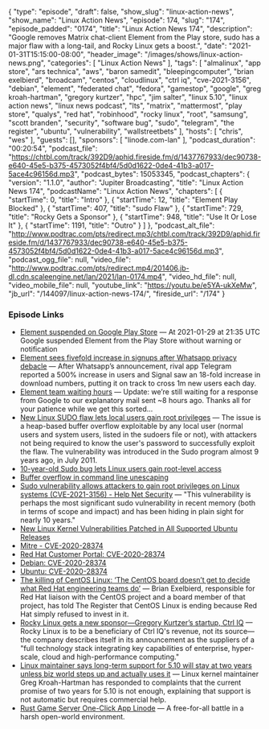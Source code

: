 {
  "type": "episode",
  "draft": false,
  "show_slug": "linux-action-news",
  "show_name": "Linux Action News",
  "episode": 174,
  "slug": "174",
  "episode_padded": "0174",
  "title": "Linux Action News 174",
  "description": "Google removes Matrix chat-client Element from the Play store, sudo has a major flaw with a long-tail, and Rocky Linux gets a boost.",
  "date": "2021-01-31T15:15:00-08:00",
  "header_image": "/images/shows/linux-action-news.png",
  "categories": [
    "Linux Action News"
  ],
  "tags": [
    "almalinux",
    "app store",
    "ars technica",
    "aws",
    "baron samedit",
    "bleepingcomputer",
    "brian exelbierd",
    "broadcam",
    "centos",
    "cloudlinux",
    "ctrl iq",
    "cve-2021-3156",
    "debian",
    "element",
    "federated chat",
    "fedora",
    "gamestop",
    "google",
    "greg kroah-hartman",
    "gregory kurtzer",
    "hpc",
    "jim salter",
    "linux 5.10",
    "linux action news",
    "linux news podcast",
    "lts",
    "matrix",
    "mattermost",
    "play store",
    "qualys",
    "red hat",
    "robinhood",
    "rocky linux",
    "root",
    "samsung",
    "scott branden",
    "security",
    "software bug",
    "sudo",
    "telegram",
    "the register",
    "ubuntu",
    "vulnerability",
    "wallstreetbets"
  ],
  "hosts": [
    "chris",
    "wes"
  ],
  "guests": [],
  "sponsors": [
    "linode.com-lan"
  ],
  "podcast_duration": "00:20:54",
  "podcast_file": "https://chtbl.com/track/392D9/aphid.fireside.fm/d/1437767933/dec90738-e640-45e5-b375-4573052f4bf4/5d0d1622-0de4-41b3-a017-5ace4c96156d.mp3",
  "podcast_bytes": 15053345,
  "podcast_chapters": {
    "version": "1.1.0",
    "author": "Jupiter Broadcasting",
    "title": "Linux Action News 174",
    "podcastName": "Linux Action News",
    "chapters": [
      {
        "startTime": 0,
        "title": "Intro"
      },
      {
        "startTime": 12,
        "title": "Element Play Blocked"
      },
      {
        "startTime": 407,
        "title": "sudo Flaw"
      },
      {
        "startTime": 729,
        "title": "Rocky Gets a Sponsor"
      },
      {
        "startTime": 948,
        "title": "Use It Or Lose It"
      },
      {
        "startTime": 1191,
        "title": "Outro"
      }
    ]
  },
  "podcast_alt_file": "http://www.podtrac.com/pts/redirect.mp3/chtbl.com/track/392D9/aphid.fireside.fm/d/1437767933/dec90738-e640-45e5-b375-4573052f4bf4/5d0d1622-0de4-41b3-a017-5ace4c96156d.mp3",
  "podcast_ogg_file": null,
  "video_file": "http://www.podtrac.com/pts/redirect.mp4/201406.jb-dl.cdn.scaleengine.net/lan/2021/lan-0174.mp4",
  "video_hd_file": null,
  "video_mobile_file": null,
  "youtube_link": "https://youtu.be/e5YA-ukXeMw",
  "jb_url": "/144097/linux-action-news-174/",
  "fireside_url": "/174"
}


### Episode Links

  * [Element suspended on Google Play Store](https://element.io/blog/element-on-google-play-store/ "Element suspended on Google Play Store") — At 2021-01-29 at 21:35 UTC Google suspended Element from the Play Store without warning or notification
  * [Element sees fivefold increase in signups after Whatsapp privacy debacle](https://sifted.eu/articles/element-whatsapp-exodus/ "Element sees fivefold increase in signups after Whatsapp privacy debacle") — After Whatsapp’s announcement, rival app Telegram reported a 500% increase in users and Signal saw an 18-fold increase in download numbers, putting it on track to cross 1m new users each day. 
  * [Element team waiting hours](https://twitter.com/element_hq/status/1355595359582638080 "Element team waiting hours") — Update: we’re still waiting for a response from Google to our explanatory mail sent ~8 hours ago. Thanks all for your patience while we get this sorted...
  * [New Linux SUDO flaw lets local users gain root privileges](https://www.bleepingcomputer.com/news/security/new-linux-sudo-flaw-lets-local-users-gain-root-privileges/ "New Linux SUDO flaw lets local users gain root privileges") — The issue is a heap-based buffer overflow exploitable by any local user (normal users and system users, listed in the sudoers file or not), with attackers not being required to know the user's password to successfully exploit the flaw. The vulnerability was introduced in the Sudo program almost 9 years ago, in July 2011.
  * [10-year-old Sudo bug lets Linux users gain root-level access](https://www.zdnet.com/article/10-years-old-sudo-bug-lets-linux-users-gain-root-level-access/ "10-year-old Sudo bug lets Linux users gain root-level access")
  * [Buffer overflow in command line unescaping](https://www.sudo.ws/alerts/unescape_overflow.html "Buffer overflow in command line unescaping")
  * [Sudo vulnerability allows attackers to gain root privileges on Linux systems (CVE-2021-3156) - Help Net Security](https://www.helpnetsecurity.com/2021/01/27/cve-2021-3156/ "Sudo vulnerability allows attackers to gain root privileges on Linux systems \(CVE-2021-3156\) - Help Net Security") — "This vulnerability is perhaps the most significant sudo vulnerability in recent memory (both in terms of scope and impact) and has been hiding in plain sight for nearly 10 years." 
  * [New Linux Kernel Vulnerabilities Patched in All Supported Ubuntu Releases](https://9to5linux.com/new-linux-kernel-vulnerabilities-patched-in-all-supported-ubuntu-releases "New Linux Kernel Vulnerabilities Patched in All Supported Ubuntu Releases")
  * [Mitre - CVE-2020-28374](https://cve.mitre.org/cgi-bin/cvename.cgi?name=CVE-2020-28374 "Mitre - CVE-2020-28374")
  * [Red Hat Customer Portal: CVE-2020-28374](https://access.redhat.com/security/cve/cve-2020-28374 "Red Hat Customer Portal: CVE-2020-28374")
  * [Debian: CVE-2020-28374](https://security-tracker.debian.org/tracker/CVE-2020-28374 "Debian: CVE-2020-28374")
  * [ Ubuntu: CVE-2020-28374](https://ubuntu.com/security/CVE-2020-28374 " Ubuntu: CVE-2020-28374")
  * [The killing of CentOS Linux: ‘The CentOS board doesn’t get to decide what Red Hat engineering teams do’](https://www.theregister.com/2021/01/26/killing_centos/ "The killing of CentOS Linux: ‘The CentOS board doesn’t get to decide what Red Hat engineering teams do’") — Brian Exelbierd, responsible for Red Hat liaison with the CentOS project and a board member of that project, has told The Register that CentOS Linux is ending because Red Hat simply refused to invest in it. 
  * [Rocky Linux gets a new sponsor—Gregory Kurtzer’s startup, Ctrl IQ](https://arstechnica.com/gadgets/2021/01/rocky-linux-gets-a-parent-company-with-4m-series-a-funding/ "Rocky Linux gets a new sponsor—Gregory Kurtzer’s startup, Ctrl IQ") — Rocky Linux is to be a beneficiary of Ctrl IQ's revenue, not its source—the company describes itself in its announcement as the suppliers of a "full technology stack integrating key capabilities of enterprise, hyper-scale, cloud and high-performance computing."
  * [Linux maintainer says long-term support for 5.10 will stay at two years unless biz world steps up and actually uses it](https://www.theregister.com/2021/01/28/long_term_support_for_linux_510/ "Linux maintainer says long-term support for 5.10 will stay at two years unless biz world steps up and actually uses it") — Linux kernel maintainer Greg Kroah-Hartman has responded to complaints that the current promise of two years for 5.10 is not enough, explaining that support is not automatic but requires commercial help. 
  * [Rust Game Server One-Click App Linode](https://www.linode.com/marketplace/apps/linode/rust-game-server/ "Rust Game Server One-Click App Linode") — A free-for-all battle in a harsh open-world environment.


